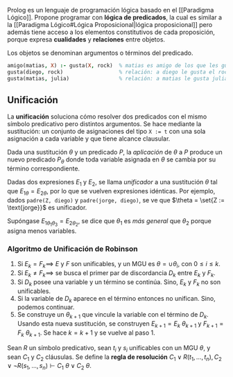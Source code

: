 Prolog es un lenguaje de programación lógica basado en el [[Paradigma Lógico]]. Propone programar con **lógica de predicados**, la cual es similar a la [[Paradigma Lógico#Lógica Proposicional|lógica proposicional]] pero además tiene acceso a los elementos constitutivos de cada proposición, porque expresa **cualidades** y **relaciones** entre objetos.

Los objetos se denominan argumentos o términos del predicado.

```prolog
amigo(matias, X) :- gusta(X, rock)  % matias es amigo de los que les gusta el rock
gusta(diego, rock)                  % relación: a diego le gusta el rock
gusta(matias, julia)                % relación: a matias le gusta julia
```

## Unificación

La **unificación** soluciona cómo resolver dos predicados con el mismo símbolo predicativo pero distintos argumentos. Se hace mediante la sustitución: un conjunto de asignaciones del tipo `X := t` con una sola asignación a cada variable y que tiene alcance clausular.

Dada una sustitución $\theta$ y un predicado $P$, la _aplicación_ de $\theta$ a $P$ produce un nuevo predicado $P_\theta$ donde toda variable asignada en $\theta$ se cambia por su término correspondiente.

Dadas dos expresiones $E_1$ y $E_2$, se llama _unificador_ a una sustitución $\theta$ tal que $E_{1\theta} = E_{2\theta}$, por lo que se vuelven expresiones idénticas. Por ejemplo, dados `padre(Z, diego)` y `padre(jorge, diego)`, se ve que $\theta = \set{Z := \text{jorge}}$ es unificador.

Supóngase $E_{1\theta_1 \theta_3} = E_{2 \theta_2}$, se dice que $\theta_1$ es _más general_ que $\theta_2$ porque asigna menos variables.

### Algoritmo de Unificación de Robinson

1. Si $E_k = F_k \implies$ $E$ y $F$ son unificables, y un MGU es $\theta = \cup \theta_i$, con $0 \le i \le k$.
2. Si $E_k \ne F_k \implies$ se busca el primer par de discordancia $D_k$ entre $E_k$ y $F_k$.
3. Si $D_k$ posee una variable y un término se continúa. Sino, $E_k$ y $F_k$ no son unificables.
4. Si la variable de $D_k$ aparece en el término entonces no unifican. Sino, podemos continuar.
5. Se construye un $\theta_{k+1}$ que vincule la variable con el término de $D_k$. Usando esta nueva sustitución, se construyen $E_{k+1} = E_k \ \theta_{k+1}$ y $F_{k+1} = F_k \ \theta_{k+1}$. Se hace $k = k +1$ y se vuelve al paso 1.

Sean $R$ un símbolo predicativo, sean $t_i$ y $s_i$ unificables con un MGU $\theta$, y sean $C_1$ y $C_2$ cláusulas. Se define la **regla de resolución** $C_1 \lor R(t_1, ..., t_n), C_2 \lor \neg R(s_1, ..., s_n) \vdash C_1 \ \theta \lor C_2 \ \theta$.
